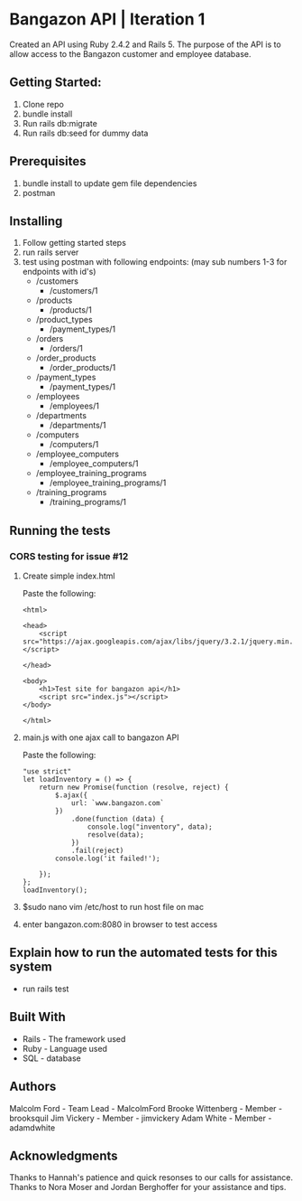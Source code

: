# Bangazon API | Iteration 1

Created an API using Ruby 2.4.2 and Rails 5. The purpose of the API is to allow access
to the Bangazon customer and employee database.

## Getting Started:

1. Clone repo
2. bundle install
3. Run rails db:migrate
4. Run rails db:seed for dummy data

## Prerequisites
1. bundle install to update gem file dependencies
2. postman

## Installing

1. Follow getting started steps
2. run rails server
3. test using postman with following endpoints: (may sub numbers 1-3 for endpoints with id's)
    - /customers
        - /customers/1
    - /products
        - /products/1
    - /product_types
        - /payment_types/1
    - /orders
        - /orders/1
    - /order_products
        - /order_products/1
    - /payment_types
        - /payment_types/1
    - /employees
        - /employees/1
    - /departments
        - /departments/1
    - /computers
        - /computers/1
    - /employee_computers
        - /employee_computers/1
    - /employee_training_programs
        - /employee_training_programs/1
    - /training_programs
        - /training_programs/1

## Running the tests

### CORS testing for issue #12
1. Create simple index.html

    Paste the following:
    ```<DOCTYPE!>
    <html>

    <head>
        <script src="https://ajax.googleapis.com/ajax/libs/jquery/3.2.1/jquery.min.js"></script>

    </head>

    <body>
        <h1>Test site for bangazon api</h1>
        <script src="index.js"></script>
    </body>

    </html>
    
3. main.js with one ajax call to bangazon API

    Paste the following:
    ```
    "use strict"
    let loadInventory = () => {
        return new Promise(function (resolve, reject) {
            $.ajax({
                url: `www.bangazon.com`
            })
                .done(function (data) {
                    console.log("inventory", data);
                    resolve(data);
                })
                .fail(reject)
            console.log('it failed!');

        });
    };
    loadInventory();
    ```

4. $sudo nano vim /etc/host to run host file on mac
5. enter bangazon.com:8080 in browser to test access


## Explain how to run the automated tests for this system

  - run rails test

## Built With

 - Rails - The framework used
 - Ruby - Language used
 - SQL - database

## Authors

Malcolm Ford - Team Lead - MalcolmFord
Brooke Wittenberg - Member - brooksquil
Jim Vickery - Member - jimvickery
Adam White - Member - adamdwhite


## Acknowledgments

Thanks to Hannah's patience and quick resonses to our calls for assistance. Thanks to Nora Moser and Jordan Berghoffer for your assistance and tips.